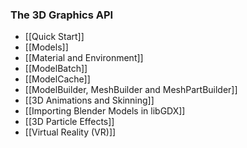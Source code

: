 ### The 3D Graphics API
 * [[Quick Start]]
 * [[Models]]
 * [[Material and Environment]]
 * [[ModelBatch]]
 * [[ModelCache]]
 * [[ModelBuilder, MeshBuilder and MeshPartBuilder]]
 * [[3D Animations and Skinning]]
 * [[Importing Blender Models in libGDX]]
 * [[3D Particle Effects]]
 * [[Virtual Reality (VR)]]
